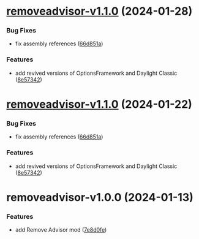 # [removeadvisor-v1.1.0](https://github.com/Bomret/CitiesSkylinesMods/compare/removeadvisor-v1.0.0...removeadvisor-v1.1.0) (2024-01-28)


### Bug Fixes

* fix assembly references ([66d851a](https://github.com/Bomret/CitiesSkylinesMods/commit/66d851ad417a3f522d1f3897c04300a37340aaf3))


### Features

* add revived versions of OptionsFramework and Daylight Classic ([8e57342](https://github.com/Bomret/CitiesSkylinesMods/commit/8e573428ea1681a5089812d8d0b527c345410bf0))

# [removeadvisor-v1.1.0](https://github.com/Bomret/CitiesSkylinesMods/compare/removeadvisor-v1.0.0...removeadvisor-v1.1.0) (2024-01-22)


### Bug Fixes

* fix assembly references ([66d851a](https://github.com/Bomret/CitiesSkylinesMods/commit/66d851ad417a3f522d1f3897c04300a37340aaf3))


### Features

* add revived versions of OptionsFramework and Daylight Classic ([8e57342](https://github.com/Bomret/CitiesSkylinesMods/commit/8e573428ea1681a5089812d8d0b527c345410bf0))

# removeadvisor-v1.0.0 (2024-01-13)


### Features

* add Remove Advisor mod ([7e8d0fe](https://github.com/Bomret/CitiesSkylinesMods/commit/7e8d0fe722da95c93ec00abe30b559c6ae5f0b81))
